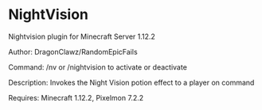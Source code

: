 # NightVision

Nightvision plugin for Minecraft Server 1.12.2

Author: DragonClawz/RandomEpicFails



Command: /nv or /nightvision to activate or deactivate

Description: Invokes the Night Vision potion effect to a player on command

Requires: Minecraft 1.12.2, Pixelmon 7.2.2
